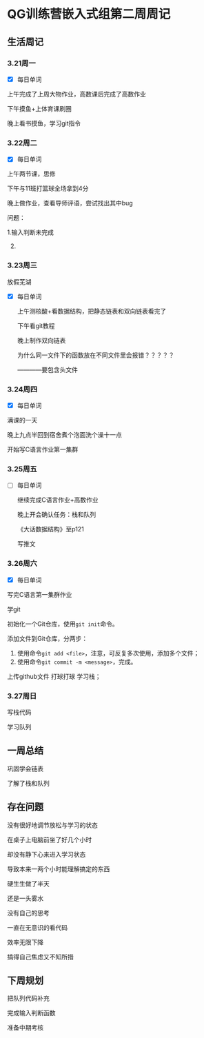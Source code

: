 # QG训练营嵌入式组第二周周记

## 生活周记

### 3.21周一

- [x] 每日单词

上午完成了上周大物作业，高数课后完成了高数作业

下午摸鱼+上体育课刷圈

晚上看书摸鱼，学习git指令

### 3.22周二

- [x] 每日单词

上午两节课，思修

下午与11班打篮球全场拿到4分

晚上做作业，查看导师评语，尝试找出其中bug

问题：

1.输入判断未完成

2.

### 3.23周三

放假芜湖

- [x] 每日单词

  上午测核酸+看数据结构，把静态链表和双向链表看完了

  下午看git教程

  晚上制作双向链表

  为什么同一文件下的函数放在不同文件里会报错？？？？？

  ————要包含头文件

### 3.24周四

- [x] 每日单词

满课的一天

晚上九点半回到宿舍煮个泡面洗个澡十一点

开始写C语言作业第一集群

### 3.25周五

- [ ] 每日单词

  继续完成C语言作业+高数作业

  晚上开会确认任务：栈和队列

  《大话数据结构》至p121

  写推文

### 3.26周六

- [x] 每日单词

写完C语言第一集群作业

学git

初始化一个Git仓库，使用`git init`命令。

添加文件到Git仓库，分两步：

1. 使用命令`git add <file>`，注意，可反复多次使用，添加多个文件；
2. 使用命令`git commit -m <message>`，完成。

上传github文件
打球打球
学习栈；

### 3.27周日

写栈代码

学习队列



## 一周总结

巩固学会链表

了解了栈和队列

## 存在问题

没有很好地调节放松与学习的状态

在桌子上电脑前坐了好几个小时

却没有静下心来进入学习状态

导致本来一两个小时能理解搞定的东西

硬生生做了半天

还是一头雾水


没有自己的思考

一直在无意识的看代码

效率无限下降

搞得自己焦虑又不知所措

## 下周规划

把队列代码补充

完成输入判断函数

准备中期考核
